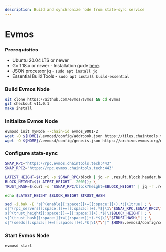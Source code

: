 ```yaml
---
description: Build and synchronize node from state-sync service
---
```


# Evmos

### Prerequisites

* Ubuntu 20.04 LTS or newer
* Go 1.18.x or newer - Installation guide [here](../../home/readme/install-golang.md).
* JSON processor jq - `sudo apt install jq`
* Essential Build Tools - `sudo apt install build-essential`

### Build Evmos Node

```bash
git clone https://github.com/evmos/evmos && cd evmos
git checkout v11.0.1
make install
```

### Initialize Evmos Node

```bash
evmosd init myNode --chain-id evmos_9001-2
wget -O ${HOME}/.evmosd/config/addrbook.json https://files.chaintools.tech/chains/evmos/addrbook.json
wget -O ${HOME}/.evmosd/config/genesis.json https://archive.evmos.org/mainnet/genesis.json
```

### Configure state-sync

```bash
SNAP_RPC="https://rpc.evmos.chaintools.tech:443"
SNAP_RPC2="https://rpc.evmos.chaintools.tech:443"

LATEST_HEIGHT=$(curl -s $SNAP_RPC/block | jq -r .result.block.header.height); \
BLOCK_HEIGHT=$((LATEST_HEIGHT - 2000)); \
TRUST_HASH=$(curl -s "$SNAP_RPC/block?height=$BLOCK_HEIGHT" | jq -r .result.block_id.hash)

echo $LATEST_HEIGHT $BLOCK_HEIGHT $TRUST_HASH

sed -i.bak -E "s|^(enable[[:space:]]+=[[:space:]]+).*$|\1true| ; \
s|^(rpc_servers[[:space:]]+=[[:space:]]+).*$|\1\"$SNAP_RPC,$SNAP_RPC2\"| ; \
s|^(trust_height[[:space:]]+=[[:space:]]+).*$|\1$BLOCK_HEIGHT| ; \
s|^(trust_hash[[:space:]]+=[[:space:]]+).*$|\1\"$TRUST_HASH\"| ; \
s|^(seeds[[:space:]]+=[[:space:]]+).*$|\1\"\"|" $HOME/.evmosd/config/config.toml
```

### Start Evmos Node

```
evmosd start
```
